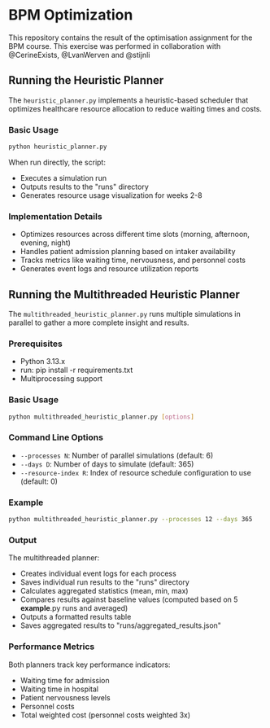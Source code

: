 # BPM Optimization

This repository contains the result of the optimisation assignment for the BPM course. This exercise was performed in collaboration with @CerineExists, @LvanWerven and @stijnli

## Running the Heuristic Planner

The `heuristic_planner.py` implements a heuristic-based scheduler that optimizes healthcare resource allocation to reduce waiting times and costs.

### Basic Usage

```bash
python heuristic_planner.py
```

When run directly, the script:
- Executes a simulation run
- Outputs results to the "runs" directory
- Generates resource usage visualization for weeks 2-8

### Implementation Details

- Optimizes resources across different time slots (morning, afternoon, evening, night)
- Handles patient admission planning based on intaker availability
- Tracks metrics like waiting time, nervousness, and personnel costs
- Generates event logs and resource utilization reports

## Running the Multithreaded Heuristic Planner

The `multithreaded_heuristic_planner.py` runs multiple simulations in parallel to gather a more complete insight and results.

### Prerequisites

- Python 3.13.x
- run: pip install -r requirements.txt
- Multiprocessing support

### Basic Usage

```bash
python multithreaded_heuristic_planner.py [options]
```

### Command Line Options

- `--processes N`: Number of parallel simulations (default: 6)
- `--days D`: Number of days to simulate (default: 365)
- `--resource-index R`: Index of resource schedule configuration to use (default: 0)

### Example

```bash
python multithreaded_heuristic_planner.py --processes 12 --days 365
```

### Output

The multithreaded planner:
- Creates individual event logs for each process
- Saves individual run results to the "runs" directory
- Calculates aggregated statistics (mean, min, max)
- Compares results against baseline values (computed based on 5 __example__.py runs and averaged)
- Outputs a formatted results table
- Saves aggregated results to "runs/aggregated_results.json"

### Performance Metrics

Both planners track key performance indicators:
- Waiting time for admission
- Waiting time in hospital
- Patient nervousness levels
- Personnel costs
- Total weighted cost (personnel costs weighted 3x)
